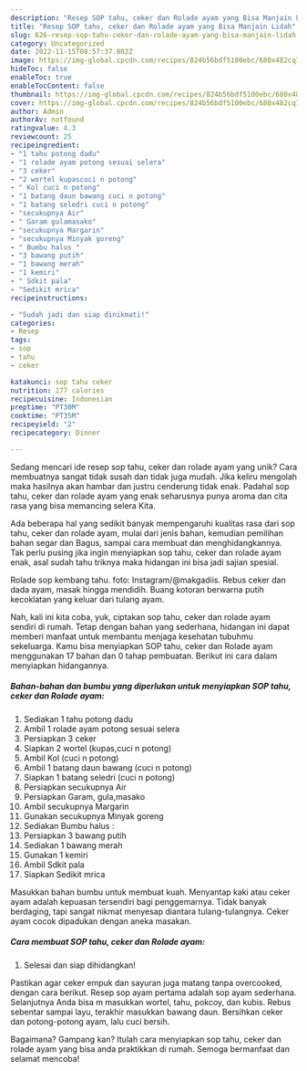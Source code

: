 ```yaml
---
description: "Resep SOP tahu, ceker dan Rolade ayam yang Bisa Manjain Lidah"
title: "Resep SOP tahu, ceker dan Rolade ayam yang Bisa Manjain Lidah"
slug: 626-resep-sop-tahu-ceker-dan-rolade-ayam-yang-bisa-manjain-lidah
category: Uncategorized
date: 2022-11-15T08:57:37.802Z
image: https://img-global.cpcdn.com/recipes/824b56bdf5100ebc/680x482cq70/sop-tahu-ceker-dan-rolade-ayam-foto-resep-utama.jpg
hideToc: false
enableToc: true
enableTocContent: false
thumbnail: https://img-global.cpcdn.com/recipes/824b56bdf5100ebc/680x482cq70/sop-tahu-ceker-dan-rolade-ayam-foto-resep-utama.jpg
cover: https://img-global.cpcdn.com/recipes/824b56bdf5100ebc/680x482cq70/sop-tahu-ceker-dan-rolade-ayam-foto-resep-utama.jpg
author: Admin
authorAv: notfound
ratingvalue: 4.3
reviewcount: 25
recipeingredient:
- "1 tahu potong dadu"
- "1 rolade ayam potong sesuai selera"
- "3 ceker"
- "2 wortel kupascuci n potong"
- " Kol cuci n potong"
- "1 batang daun bawang cuci n potong"
- "1 batang seledri cuci n potong"
- "secukupnya Air"
- " Garam gulamasako"
- "secukupnya Margarin"
- "secukupnya Minyak goreng"
- " Bumbu halus "
- "3 bawang putih"
- "1 bawang merah"
- "1 kemiri"
- " Sdkit pala"
- "Sedikit mrica"
recipeinstructions:

- "Sudah jadi dan siap dinikmati!"
categories:
- Resep
tags:
- sop
- tahu
- ceker

katakunci: sop tahu ceker 
nutrition: 177 calories
recipecuisine: Indonesian
preptime: "PT30M"
cooktime: "PT35M"
recipeyield: "2"
recipecategory: Dinner

---
```





Sedang mencari ide resep sop tahu, ceker dan rolade ayam yang unik? Cara membuatnya sangat tidak susah dan tidak juga mudah. Jika keliru mengolah maka hasilnya akan hambar dan justru cenderung tidak enak. Padahal sop tahu, ceker dan rolade ayam yang enak seharusnya punya aroma dan cita rasa yang bisa memancing selera Kita.





Ada beberapa hal yang sedikit banyak mempengaruhi kualitas rasa dari sop tahu, ceker dan rolade ayam, mulai dari jenis bahan, kemudian pemilihan bahan segar dan Bagus, sampai cara membuat dan menghidangkannya. Tak perlu pusing jika ingin menyiapkan sop tahu, ceker dan rolade ayam enak,      asal sudah tahu triknya maka hidangan ini bisa jadi sajian spesial.














Rolade sop kembang tahu. foto: Instagram/@makgadiis. Rebus ceker dan dada ayam, masak hingga mendidih. Buang kotoran berwarna putih kecoklatan yang keluar dari tulang ayam.






Nah, kali ini kita coba, yuk, ciptakan sop tahu, ceker dan rolade ayam sendiri di rumah. Tetap dengan bahan yang sederhana, hidangan ini dapat memberi manfaat untuk membantu menjaga kesehatan tubuhmu sekeluarga. Kamu bisa menyiapkan SOP tahu, ceker dan Rolade ayam menggunakan 17 bahan dan 0 tahap pembuatan. Berikut ini cara dalam menyiapkan hidangannya.

<!--inarticleads1-->

##### Bahan-bahan dan bumbu yang diperlukan untuk menyiapkan SOP tahu, ceker dan Rolade ayam:

1. Sediakan 1 tahu potong dadu
1. Ambil 1 rolade ayam potong sesuai selera
1. Persiapkan 3 ceker
1. Siapkan 2 wortel (kupas,cuci n potong)
1. Ambil  Kol (cuci n potong)
1. Ambil 1 batang daun bawang (cuci n potong)
1. Siapkan 1 batang seledri (cuci n potong)
1. Persiapkan secukupnya Air
1. Persiapkan  Garam, gula,masako
1. Ambil secukupnya Margarin
1. Gunakan secukupnya Minyak goreng
1. Sediakan  Bumbu halus :
1. Persiapkan 3 bawang putih
1. Sediakan 1 bawang merah
1. Gunakan 1 kemiri
1. Ambil  Sdkit pala
1. Siapkan Sedikit mrica


Masukkan bahan bumbu untuk membuat kuah. Menyantap kaki atau ceker ayam adalah kepuasan tersendiri bagi penggemarnya. Tidak banyak berdaging, tapi sangat nikmat menyesap diantara tulang-tulangnya. Ceker ayam cocok dipadukan dengan aneka masakan. 

<!--inarticleads2-->

##### Cara membuat SOP tahu, ceker dan Rolade ayam:


1. Selesai dan siap dihidangkan!

Pastikan agar ceker empuk dan sayuran juga matang tanpa overcooked, dengan cara berikut. Resep sop ayam pertama adalah sop ayam sederhana. Selanjutnya Anda bisa m masukkan wortel, tahu, pokcoy, dan kubis. Rebus sebentar sampai layu, terakhir masukkan bawang daun. Bersihkan ceker dan potong-potong ayam, lalu cuci bersih. 

Bagaimana? Gampang kan? Itulah cara menyiapkan sop tahu, ceker dan rolade ayam yang bisa anda praktikkan di rumah. Semoga bermanfaat dan selamat mencoba!
